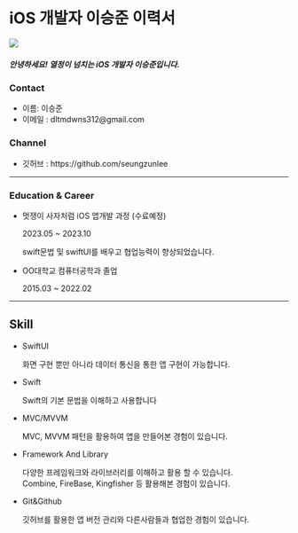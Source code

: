 
<h1> iOS 개발자 이승준 이력서</h1>

<img src="https://github.com/APPSCHOOL3-iOS/APPSCHOOL3-iOS.github.io/assets/73987824/4b2d2b89-ee8b-4a7d-9b4b-5988e34ffa82">



<h5>안녕하세요! 열정이 넘치는 iOS 개발자 이승준입니다.</h5>

<h3>Contact</h3> 
<ul>
  <li>
    이름: 이승준
  </li>
  <li>
    이메일 : dltmdwns312@gmail.com
  </li>
</ul>


<h3>Channel</h3> 
<ul>
  <li>깃허브 : https://github.com/seungzunlee
  </li>
</ul>

---

<h3>Education &  Career</h3> 
<ul>
<li>멋쟁이 사자처럼  iOS 앱개발 과정 (수료예정)</li>
<p>2023.05 ~ 2023.10</p>
<p>swift문법 및 swiftUI를 배우고 협업능력이 향상되었습니다.</p>

<li>OO대학교 컴퓨터공학과 졸업</li>
<p>2015.03 ~ 2022.02</p>
</ul>

---

<h2>Skill</h2> 
<ul>
  <li>SwiftUI</li>
  <p>화면 구현 뿐만 아니라 데이터 통신을 통한 앱 구현이 가능합니다.
 </p>
  <li>Swift</li>
  <p>Swift의 기본 문법을 이해하고 사용합니다</p>
  <li>MVC/MVVM</li>
  <p>MVC, MVVM 패턴을 활용하여 앱을 만들어본 경험이 있습니다.</p>
  <li>Framework And Library</li>
  <p>다양한 프레임워크와 라이브러리를 이해하고 활용 할 수 있습니다.<br>Combine, FireBase, Kingfisher 등 활용해본 경험이 있습니다.</p>
  <li>Git&Github</li>
  <p>깃허브를 활용한 앱 버전 관리와 다른사람들과 협업한 경험이 있습니다.</p>
</ul>
